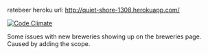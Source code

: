 ratebeer heroku url: http://quiet-shore-1308.herokuapp.com/ 

[![Code Climate](https://codeclimate.com/github/Zmo/ratebeer.png)](https://codeclimate.com/github/Zmo/ratebeer) 

Some issues with new breweries showing up on the breweries page. Caused by adding the scope.
